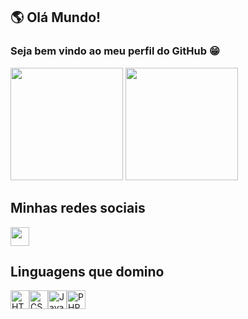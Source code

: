 ## 🌎 Olá Mundo!
### Seja bem vindo ao meu perfil do GitHub 😁

<p align="left">
<img height="180em" src="https://github-readme-stats.vercel.app/api?username=danilometzker&show_icons=true&theme=yeblu&include_all_commits=true&count_private=true"/>
<img height="180em" src="https://github-readme-stats.vercel.app/api/top-langs/?username=danilometzker&layout=compact&langs_count=7&theme=yeblu"/>
</p>
 

## Minhas redes sociais
<div style="display: flex">
  <a href="https://behance.net/danmetzker" target="_blank"><img src="https://cdn.jsdelivr.net/gh/devicons/devicon/icons/behance/behance-original.svg" height="30"/></a>
</div>

## Linguagens que domino
<div style="display: flex;">
  <img src="https://cdn.jsdelivr.net/gh/devicons/devicon/icons/html5/html5-original.svg" height="30" title="HTML5" />
  <img src="https://cdn.jsdelivr.net/gh/devicons/devicon/icons/css3/css3-original.svg" height="30" title="CSS3" />
  <img src="https://cdn.jsdelivr.net/gh/devicons/devicon/icons/javascript/javascript-original.svg" height="30" title="JavaScript" />
  <img src="https://cdn.jsdelivr.net/gh/devicons/devicon/icons/php/php-plain.svg" height="30" title="PHP" />
</div>
